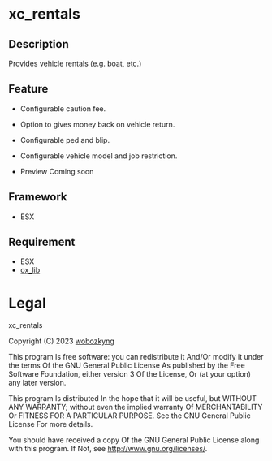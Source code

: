 # xc_rentals

## Description
Provides vehicle rentals (e.g. boat, etc.)

## Feature
- Configurable caution fee.
- Option to gives money back on vehicle return.
- Configurable ped and blip.
- Configurable vehicle model and job restriction.

- Preview
Coming soon

## Framework
- ESX

## Requirement
- ESX
- [ox_lib](https://github.com/overextended/ox_lib)

# Legal

xc_rentals

Copyright (C) 2023 [wobozkyng](https://github.com/wobozkyng)

This program Is free software: you can redistribute it And/Or modify it under the terms Of the GNU General Public License As published by the Free Software Foundation, either version 3 Of the License, Or (at your option) any later version.

This program Is distributed In the hope that it will be useful, but WITHOUT ANY WARRANTY; without even the implied warranty Of MERCHANTABILITY Or FITNESS FOR A PARTICULAR PURPOSE. See the GNU General Public License For more details.

You should have received a copy Of the GNU General Public License along with this program. If Not, see http://www.gnu.org/licenses/.